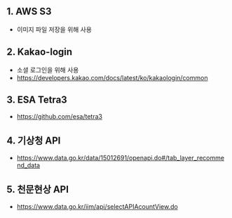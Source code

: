 ## 1. AWS S3

- 이미지 파일 저장을 위해 사용

## 2. Kakao-login

- 소셜 로그인을 위해 사용
- https://developers.kakao.com/docs/latest/ko/kakaologin/common

## 3. ESA Tetra3

- https://github.com/esa/tetra3

## 4. 기상청 API

- https://www.data.go.kr/data/15012691/openapi.do#/tab_layer_recommend_data

## 5. 천문현상 API

- https://www.data.go.kr/iim/api/selectAPIAcountView.do